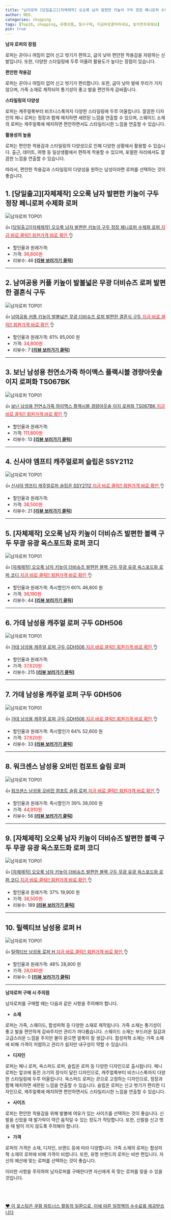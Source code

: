 ```yaml
---
title: "남자로퍼 [당일출고][자체제작] 오오룩 남자 발편한 키높이 구두 정장 페니로퍼 수제화 로퍼 필수 필요 추천 제품 비교 최저 가격 비교 장점 구매 후기 구매평"
author: NEO.
categories: shopping
tags: [Top10, shopping, 유행상품, 필수구매, 지금바로클릭하세요, 놓치면후회해요]
pin: true
---
```

**남자 로퍼의 장점**

로퍼는 끈이나 여밈이 없어 신고 벗기가 편하고, 굽이 낮아 편안한 착용감을 자랑하는 신발입니다. 또한, 다양한 스타일링에 두루 어울려 활용도가 높다는 장점이 있습니다.

**편안한 착용감**

로퍼는 끈이나 여밈이 없어 신고 벗기가 편리합니다. 또한, 굽이 낮아 발에 무리가 가지 않으며, 가죽 소재로 제작되어 통기성이 좋고 발을 편안하게 감싸줍니다.

**스타일링의 다양성**

로퍼는 캐주얼룩부터 비즈니스룩까지 다양한 스타일링에 두루 어울립니다. 깔끔한 디자인의 페니 로퍼는 정장과 함께 매치하면 세련된 느낌을 연출할 수 있으며, 스웨이드 소재의 로퍼는 캐주얼룩에 매치하면 편안하면서도 스타일리시한 느낌을 연출할 수 있습니다.

**활용성의 높음**

로퍼는 편안한 착용감과 스타일링의 다양성으로 인해 다양한 상황에서 활용할 수 있습니다. 출근, 데이트, 여행 등 일상생활에서 편하게 착용할 수 있으며, 포멀한 자리에서도 깔끔한 느낌을 연출할 수 있습니다.

따라서, 편안한 착용감과 스타일링의 다양성을 원하는 남성이라면 로퍼를 선택하는 것이 좋습니다.

   

## 1. [당일출고][자체제작] 오오룩 남자 발편한 키높이 구두 정장 페니로퍼 수제화 로퍼

![남자로퍼 TOP01](https://thumbnail6.coupangcdn.com/thumbnails/remote/490x490ex/image/vendor_inventory/4dc4/5e7963199057b66b5aa22d923d898b03576fd51ca83852167bd7c745efe5.jpg)


👍 [[당일출고][자체제작] 오오룩 남자 발편한 키높이 구두 정장 페니로퍼 수제화 로퍼 <font color=red> 지금 바로 클릭!! 회원가격 바로 확인 </font> ](https://link.coupang.com/re/AFFSDP?lptag=AF3617701&subid=GithubCoopas&pageKey=6670323620&traceid=V0-153&itemId=15343143362&vendorItemId=86956099122) 👌 


- 할인율과 원래가격: 
- 가격: <span style='color:red'>36,800원</span>
- 리뷰수: 46  [**[리뷰 보러가기 클릭]**](https://link.coupang.com/re/AFFSDP?lptag=AF3617701&subid=GithubCoopas&pageKey=6670323620&traceid=V0-153&itemId=15343143362&vendorItemId=86956099122)

---


   

## 2. 남여공용 커플 키높이 발볼넓은 무광 더비슈즈 로퍼 발편한 결혼식 구두

![남자로퍼 TOP01](https://thumbnail7.coupangcdn.com/thumbnails/remote/490x490ex/image/vendor_inventory/9f43/3e323411a4a7216e7ddaf434c6270dfa9f55b05a73b04be83cf6f46a1ee5.jpg)


👍 [남여공용 커플 키높이 발볼넓은 무광 더비슈즈 로퍼 발편한 결혼식 구두 <font color=red> 지금 바로 클릭!! 회원가격 바로 확인 </font> ](https://link.coupang.com/re/AFFSDP?lptag=AF3617701&subid=GithubCoopas&pageKey=6718248103&traceid=V0-153&itemId=15618991731&vendorItemId=82836756264) 👌 


- 할인율과 원래가격: 61%  85,000   원
- 가격: <span style='color:red'>34,800원</span>
- 리뷰수: 7  [**[리뷰 보러가기 클릭]**](https://link.coupang.com/re/AFFSDP?lptag=AF3617701&subid=GithubCoopas&pageKey=6718248103&traceid=V0-153&itemId=15618991731&vendorItemId=82836756264)

---


   

## 3. 보닌 남성용 천연소가죽 하이맥스 플랙시블 경량아웃솔 이지 로퍼화 TS067BK

![남자로퍼 TOP01](https://thumbnail9.coupangcdn.com/thumbnails/remote/490x490ex/image/retail/images/5122937314561267-ca6ef012-8da2-4e0f-a97f-a084edaec232.jpg)


👍 [보닌 남성용 천연소가죽 하이맥스 플랙시블 경량아웃솔 이지 로퍼화 TS067BK <font color=red> 지금 바로 클릭!! 회원가격 바로 확인 </font> ](https://link.coupang.com/re/AFFSDP?lptag=AF3617701&subid=GithubCoopas&pageKey=6624564388&traceid=V0-153&itemId=15075878645&vendorItemId=82298101441) 👌 


- 할인율과 원래가격: 
- 가격: <span style='color:red'>111,800원</span>
- 리뷰수: 13  [**[리뷰 보러가기 클릭]**](https://link.coupang.com/re/AFFSDP?lptag=AF3617701&subid=GithubCoopas&pageKey=6624564388&traceid=V0-153&itemId=15075878645&vendorItemId=82298101441)

---


   

## 4. 신사야 엠프티 캐주얼로퍼 슬립온 SSY2112

![남자로퍼 TOP01](https://thumbnail9.coupangcdn.com/thumbnails/remote/490x490ex/image/vendor_inventory/dc35/df6a152b4809ce0f6d0c8d33e713a67603da31ed9f0f702317248fbec5ce.jpg)


👍 [신사야 엠프티 캐주얼로퍼 슬립온 SSY2112 <font color=red> 지금 바로 클릭!! 회원가격 바로 확인 </font> ](https://link.coupang.com/re/AFFSDP?lptag=AF3617701&subid=GithubCoopas&pageKey=6146385769&traceid=V0-153&itemId=11831625761&vendorItemId=79105055807) 👌 


- 할인율과 원래가격: 
- 가격: <span style='color:red'>38,500원</span>
- 리뷰수: 21  [**[리뷰 보러가기 클릭]**](https://link.coupang.com/re/AFFSDP?lptag=AF3617701&subid=GithubCoopas&pageKey=6146385769&traceid=V0-153&itemId=11831625761&vendorItemId=79105055807)

---


   

## 5. [자체제작] 오오룩 남자 키높이 더비슈즈 발편한 블랙 구두 무광 유광 옥스포드화 로퍼 코디

![남자로퍼 TOP01](https://thumbnail10.coupangcdn.com/thumbnails/remote/490x490ex/image/vendor_inventory/a704/b60db33b16a3d1ba7338eecf1b013f47abd69d5a865aa3ee07babeb39e26.jpg)


👍 [[자체제작] 오오룩 남자 키높이 더비슈즈 발편한 블랙 구두 무광 유광 옥스포드화 로퍼 코디 <font color=red> 지금 바로 클릭!! 회원가격 바로 확인 </font> ](https://link.coupang.com/re/AFFSDP?lptag=AF3617701&subid=GithubCoopas&pageKey=6266356655&traceid=V0-153&itemId=12789635084&vendorItemId=85632736640) 👌 


- 할인율과 원래가격: 즉시할인가 60%  46,800   원
- 가격: <span style='color:red'>36,190원</span>
- 리뷰수: 44  [**[리뷰 보러가기 클릭]**](https://link.coupang.com/re/AFFSDP?lptag=AF3617701&subid=GithubCoopas&pageKey=6266356655&traceid=V0-153&itemId=12789635084&vendorItemId=85632736640)

---


   

## 6. 가데 남성용 캐주얼 로퍼 구두 GDH506

![남자로퍼 TOP01](https://thumbnail6.coupangcdn.com/thumbnails/remote/490x490ex/image/retail/images/2021/07/06/17/8/077257a2-54cf-418d-9151-7136a7b6b559.jpg)


👍 [가데 남성용 캐주얼 로퍼 구두 GDH506 <font color=red> 지금 바로 클릭!! 회원가격 바로 확인 </font> ](https://link.coupang.com/re/AFFSDP?lptag=AF3617701&subid=GithubCoopas&pageKey=101994267&traceid=V0-153&itemId=9930558901&vendorItemId=77213815429) 👌 


- 할인율과 원래가격: 
- 가격: <span style='color:red'>37,620원</span>
- 리뷰수: 215  [**[리뷰 보러가기 클릭]**](https://link.coupang.com/re/AFFSDP?lptag=AF3617701&subid=GithubCoopas&pageKey=101994267&traceid=V0-153&itemId=9930558901&vendorItemId=77213815429)

---


   

## 7. 가데 남성용 캐주얼 로퍼 구두 GDH506

![남자로퍼 TOP01](https://thumbnail6.coupangcdn.com/thumbnails/remote/490x490ex/image/retail/images/2021/07/06/17/8/077257a2-54cf-418d-9151-7136a7b6b559.jpg)


👍 [가데 남성용 캐주얼 로퍼 구두 GDH506 <font color=red> 지금 바로 클릭!! 회원가격 바로 확인 </font> ](https://link.coupang.com/re/AFFSDP?lptag=AF3617701&subid=GithubCoopas&pageKey=101994267&traceid=V0-153&itemId=9930558901&vendorItemId=77213815429) 👌 


- 할인율과 원래가격: 즉시할인가 64%  52,600   원
- 가격: <span style='color:red'>37,620원</span>
- 리뷰수: 33  [**[리뷰 보러가기 클릭]**](https://link.coupang.com/re/AFFSDP?lptag=AF3617701&subid=GithubCoopas&pageKey=101994267&traceid=V0-153&itemId=9930558901&vendorItemId=77213815429)

---


   

## 8. 워크센스 남성용 오비민 컴포트 슬림 로퍼

![남자로퍼 TOP01](https://thumbnail9.coupangcdn.com/thumbnails/remote/490x490ex/image/vendor_inventory/d6d9/6f811f671300c32f9ca1f4a008bf7affa626fffc575f1bdcbbb839207959.jpg)


👍 [워크센스 남성용 오비민 컴포트 슬림 로퍼 <font color=red> 지금 바로 클릭!! 회원가격 바로 확인 </font> ](https://link.coupang.com/re/AFFSDP?lptag=AF3617701&subid=GithubCoopas&pageKey=4738611831&traceid=V0-153&itemId=6018429193&vendorItemId=71480880417) 👌 


- 할인율과 원래가격: 즉시할인가 39%  38,000   원
- 가격: <span style='color:red'>44,910원</span>
- 리뷰수: 56  [**[리뷰 보러가기 클릭]**](https://link.coupang.com/re/AFFSDP?lptag=AF3617701&subid=GithubCoopas&pageKey=4738611831&traceid=V0-153&itemId=6018429193&vendorItemId=71480880417)

---


   

## 9. [자체제작] 오오룩 남자 키높이 더비슈즈 발편한 블랙 구두 무광 유광 옥스포드화 로퍼 코디

![남자로퍼 TOP01](https://thumbnail10.coupangcdn.com/thumbnails/remote/490x490ex/image/vendor_inventory/a704/b60db33b16a3d1ba7338eecf1b013f47abd69d5a865aa3ee07babeb39e26.jpg)


👍 [[자체제작] 오오룩 남자 키높이 더비슈즈 발편한 블랙 구두 무광 유광 옥스포드화 로퍼 코디 <font color=red> 지금 바로 클릭!! 회원가격 바로 확인 </font> ](https://link.coupang.com/re/AFFSDP?lptag=AF3617701&subid=GithubCoopas&pageKey=6266356655&traceid=V0-153&itemId=12789635076&vendorItemId=80055705468) 👌 


- 할인율과 원래가격: 37%  19,900   원
- 가격: <span style='color:red'>36,500원</span>
- 리뷰수: 189  [**[리뷰 보러가기 클릭]**](https://link.coupang.com/re/AFFSDP?lptag=AF3617701&subid=GithubCoopas&pageKey=6266356655&traceid=V0-153&itemId=12789635076&vendorItemId=80055705468)

---


   

## 10. 릴렉티브 남성용 로퍼 H

![남자로퍼 TOP01](https://thumbnail7.coupangcdn.com/thumbnails/remote/490x490ex/image/retail/images/2021/10/14/17/9/be1e4d0f-d4c7-4f4a-a69d-5d44589d8dde.jpg)


👍 [릴렉티브 남성용 로퍼 H <font color=red> 지금 바로 클릭!! 회원가격 바로 확인 </font> ](https://link.coupang.com/re/AFFSDP?lptag=AF3617701&subid=GithubCoopas&pageKey=6124535059&traceid=V0-153&itemId=11633660621&vendorItemId=78908209274) 👌 


- 할인율과 원래가격: 48%  28,800   원
- 가격: <span style='color:red'>28,040원</span>
- 리뷰수: 0  [**[리뷰 보러가기 클릭]**](https://link.coupang.com/re/AFFSDP?lptag=AF3617701&subid=GithubCoopas&pageKey=6124535059&traceid=V0-153&itemId=11633660621&vendorItemId=78908209274)

---
**남자로퍼 구매 시 주의점**

남자로퍼를 구매할 때는 다음과 같은 사항을 주의해야 합니다.

* **소재**

로퍼는 가죽, 스웨이드, 합성피혁 등 다양한 소재로 제작됩니다. 가죽 소재는 통기성이 좋고 발을 편안하게 감싸주지만 관리가 까다롭습니다. 스웨이드 소재는 부드러운 질감과 고급스러운 느낌을 주지만 물이 묻으면 얼룩이 잘 생깁니다. 합성피혁 소재는 가죽 소재에 비해 가격이 저렴하고 관리가 쉽지만 내구성이 약할 수 있습니다.

* **디자인**

로퍼는 페니 로퍼, 옥스퍼드 로퍼, 슬립온 로퍼 등 다양한 디자인으로 출시됩니다. 페니 로퍼는 앞코에 동전 크기의 장식이 달린 디자인으로, 캐주얼룩부터 비즈니스룩까지 다양한 스타일링에 두루 어울립니다. 옥스퍼드 로퍼는 끈으로 고정하는 디자인으로, 정장과 함께 매치하면 세련된 느낌을 연출할 수 있습니다. 슬립온 로퍼는 신고 벗기가 편리한 디자인으로, 캐주얼룩에 매치하면 편안하면서도 스타일리시한 느낌을 연출할 수 있습니다.

* **사이즈**

로퍼는 편안한 착용감을 위해 발볼에 여유가 있는 사이즈를 선택하는 것이 좋습니다. 신발을 신었을 때 발가락이 약간 움직일 수 있는 정도가 적당합니다. 또한, 신발을 신고 벗을 때 발이 끼지 않도록 주의해야 합니다.

* **가격**

로퍼의 가격은 소재, 디자인, 브랜드 등에 따라 다양합니다. 가죽 소재의 로퍼는 합성피혁 소재의 로퍼에 비해 가격이 비쌉니다. 또한, 유명 브랜드의 로퍼는 비싼 편입니다. 자신의 예산에 맞는 로퍼를 선택하는 것이 좋습니다.

이러한 사항을 주의하여 남자로퍼를 구매한다면 자신에게 꼭 맞는 로퍼를 찾을 수 있을 것입니다.<br><br><br><br><br> [ ❤  이 포스팅은 쿠팡 파트너스 활동의 일환으로, 이에 따른 일정액의 수수료를 제공받습니다](https://link.coupang.com/a/bcEFyh)